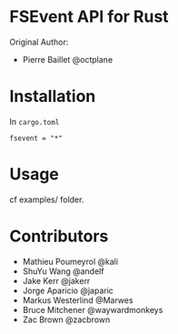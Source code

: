 # FSEvent API for Rust

Original Author:
- Pierre Baillet @octplane

# Installation

In `cargo.toml`

```
fsevent = "*"
```

# Usage

cf examples/ folder.

# Contributors

- Mathieu Poumeyrol @kali
- ShuYu Wang @andelf
- Jake Kerr @jakerr
- Jorge Aparicio @japaric
- Markus Westerlind @Marwes
- Bruce Mitchener @waywardmonkeys
- Zac Brown @zacbrown
